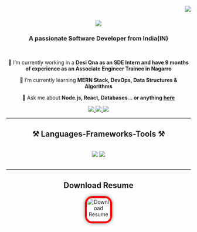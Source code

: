 <img align="right" src="https://visitor-badge.laobi.icu/badge?page_id=harsh1000-hub.harsh1000-hub" />

<h1 align="center">
    <img src="https://readme-typing-svg.herokuapp.com/?font=Righteous&size=35&center=true&vCenter=true&width=500&height=70&duration=4000&lines=Hi+There!+👋;+I'm+Harsh+Vardhan!;" />
</h1>

<h3 align="center">A passionate Software Developer from India(IN)</h3>

<br/>

<div align="center">
 
 🔭 I’m currently working in a **Desi Qna as an SDE Intern and have 9 months of experience as an Associate Engineer Trainee in Nagarro**
 
 🌱 I’m currently learning **MERN Stack, DevOps, Data Structures & Algorithms**

💬 Ask me about **Node.js, React, Databases... or anything [here](https://www.linkedin.com/in/harsh-vardhan-561bb6190/)**


 </div>
 
<div align="center"> 
  <a href="mailto:harshvardhan.lapd@gmail.com">
    <img src="https://img.shields.io/badge/Gmail-333333?style=for-the-badge&logo=gmail&logoColor=red" />
  </a>
  <a href="https://www.linkedin.com/in/harsh-vardhan-561bb6190/" target="_blank">
    <img src="https://img.shields.io/badge/LinkedIn-0077B5?style=for-the-badge&logo=linkedin&logoColor=white" target="_blank" />
  </a>
  <a href="https://twitter.com/HarshVardh94430" target="_blank">
     <img src="https://img.shields.io/badge/Twitter-FF5722?style=for-the-badge&logo=todoist&logoColor=white" target="_blank" /> <!-- sqlite, safari, google-chrome are other good icon options -->
  </a>
</div>

 <hr/>
 
</div>
<h2 align="center">⚒️ Languages-Frameworks-Tools ⚒️</h2>
<br/>
<div align="center">
    <img src="https://skillicons.dev/icons?i=react,bootstrap,html,css,vscode,github,tailwind,git" />
    <img src="https://skillicons.dev/icons?i=nodejs,javascript,typescript,express,firebase,mongodb,c,java,nextjs,mysql" /><br>
</div>

<br/>
<hr/>
<h2 align="center">Download Resume</h2>
 <div align="center">
   <a href='https://drive.google.com/file/d/1W5ceg-TfZpfIzDhELnrH4VRfEQodBrDw/view?usp=drive_link' target='_blank'>
      <img 
    height='64' 
    style='
      border: 5px solid #f00; 
      border-radius: 20px; 
      box-shadow: 0 0 10px rgba(0, 0, 0, 0.5); 
      transition: transform 0.3s ease-in-out; 
      height: 64px;
    ' 
    src='https://encrypted-tbn0.gstatic.com/images?q=tbn:ANd9GcSXY5WPEkPjJBU0wHXW9o4cWJf7Oi-cKL-yhOAKQGMs7FYAIhIIzjZqeB66-EHJHsM3ZWs&usqp=CAU' 
    border='0' 
    alt='Download Resume' 
    onmouseover="this.style.transform='scale(1.1)'" 
    onmouseout="this.style.transform='scale(1)'"
  />
   </a>



